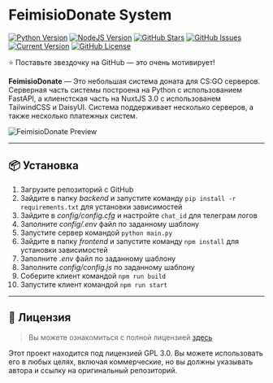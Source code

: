 # FeimisioDonate System

[![Python Version](https://img.shields.io/badge/Python-3.10-blue?style=for-the-badge)](https://www.python.org/) [![NodeJS Version](https://img.shields.io/badge/NodeJS-17-success?style=for-the-badge)](https://nodejs.org/en/) [![GitHub Stars](https://img.shields.io/github/stars/ilyhalight/FeimisioDonate?logo=FemisioStars&style=for-the-badge)](https://github.com/ilyhalight/FeimisioDonate/stargazers) [![GitHub Issues](https://img.shields.io/github/issues/ilyhalight/FeimisioDonate?style=for-the-badge)](https://github.com/ilyhalight/FeimisioDonate/issues) [![Current Version](https://img.shields.io/github/v/release/ilyhalight/FeimisioDonate?style=for-the-badge)](https://github.com/ilyhalight/FeimisioDonate) [![GitHub License](https://img.shields.io/github/license/ilyhalight/FeimisioDonate?style=for-the-badge)](https://github.com/ilyhalight/FeimisioDonate/blob/master/LICENSE)

⭐ Поставьте звездочку на GitHub — это очень мотивирует!

**FeimisioDonate** — Это небольшая система доната для CS:GO серверов. Серверная часть системы построена на Python с использованием FastAPI, а клиенстская часть на NuxtJS 3.0 с использованем TailwindCSS и DaisyUI. Система поддерживает несколько серверов, а также несколько платежных систем.

![FeimisioDonate Preview](https://i.imgur.com/AdWzcnf.png)

---

## 📦 Установка
1. Загрузите репозиторий с GitHub
2. Зайдите в папку *backend* и запустите команду `pip install -r requirements.txt` для установки зависимостей
3. Зайдите в *config/config.cfg* и настройте `chat_id` для телеграм логов
4. Заполните *config/.env* файл по заданному шаблону
5. Запустите сервер командой `python main.py`
6. Зайдите в папку *frontend* и запустите команду `npm install` для установки зависимостей
7. Заполните *.env* файл по заданному шаблону
8. Заполните *config/config.js* по заданному шаблону
9. Соберите клиент командой `npm run build`
10. Запустите клиент командой `npm run start`

---

## 📝 Лицензия
>Вы можете ознакомиться с полной лицензией [здесь](https://github.com/ilyhalight/FeimisioDonate/blob/master/LICENSE)

Этот проект находится под лицензией GPL 3.0. Вы можете использовать его в любых целях, включая коммерческие, но вы должны указывать автора и ссылку на оригинальный репозиторий.
